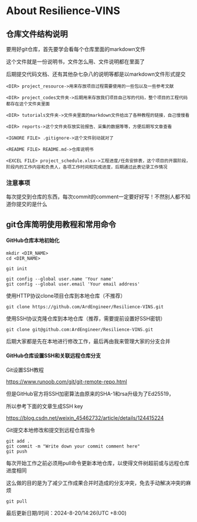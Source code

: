 # About Resilience-VINS

## 仓库文件结构说明

要用好git仓库，首先要学会看每个仓库里面的markdown文件

这个文件就是一份说明书，文件怎么用、文件说明都在里面了

后期提交代码文档、还有其他杂七杂八的说明等都是以markdown文件形式提交

```
<DIR> project_resource->用来存放项目过程需要使用的一些包以及一些参考文献

<DIR> project_codes文件夹->后期用来存放我们项目自己写的代码，整个项目的工程代码都存在这个文件夹里面

<DIR> tutorials文件夹->文件夹里面的markdown文件给出了各种教程的链接，自己慢慢看

<DIR> reports->这个文件夹存放实验报告、采集的数据等等，方便后期写文章查看

<IGNORE FILE> .gitignore->这个文件别动就对了

<README FILE> README.md->仓库说明书

<EXCEL FILE> project_schedule.xlsx->工程进度/任务安排表，这个项目的开展阶段，阶段内的工作内容和负责人，各项工作时间和完成进度，后期通过此表记录工作情况
```

### 注意事项

每次提交到仓库的东西，每次commit的comment一定要好好写！不然别人都不知道你提交的是什么

## git仓库简明使用教程和常用命令

#### GitHub仓库本地初始化

```
mkdir <DIR_NAME>
cd <DIR_NAME>

git init

git config --global user.name 'Your name'
git config --global user.email 'Your email address'
```

使用HTTP协议clone项目仓库到本地仓库（不推荐）

```
git clone https://github.com/ArdEngineer/Resilience-VINS.git
```

使用SSH协议克隆仓库到本地仓库（推荐，需要提前设置好SSH密钥）

```
git clone git@github.com:ArdEngineer/Resilience-VINS.git
```

后期大家都是先在本地进行修改工作，最后再由我来管理大家的分支合并

#### GitHub仓库设置SSH和关联远程仓库分支

Git设置SSH教程

https://www.runoob.com/git/git-remote-repo.html

但是GitHub官方将SSH加密算法由原来的SHA-1和rsa升级为了Ed25519，

所以参考下面的文章生成SSH key

https://blog.csdn.net/weixin_45462732/article/details/124415224

Git提交本地修改和提交到远程仓库指令

```
git add .
git commit -m "Write down your commit comment here"
git push
```

每次开始工作之前必须用pull命令更新本地仓库，以使得文件树超前或与远程仓库进度相同

这么做的目的是为了减少工作成果合并时造成的分支冲突，免去手动解决冲突的麻烦

``` 
git pull
```

最后更新日期/时间：2024-8-20/14:26(UTC +8:00)